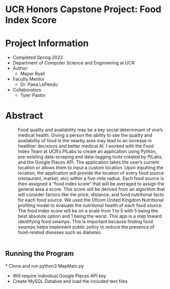 # UCR Honors Capstone Project: Food Index Score

# Project Information
* Completed Spring 2022
* Department of Computer Science and Enginnering at UCR
* Author:
  * Mayur Ryali
* Faculty Mentor
  * Dr. Paea LePendu
* Collaborators
  * Tyler Pastor      
  
<h1>Abstract</h1>

<d1>
    <dd> Food quality and availability may be a key social determinant of one’s medical health.
Giving a person the ability to see the quality and availability of food in the nearby area may lead
to an increase in healthier decisions and better medical AI. I worked with the Food Index Team
at UCR’s PiLabs to create an application using Python, pre-existing data-scraping and
data-tagging tools created by PiLabs, and the Google Places API. The application takes the
user’s current location or allows them to input a custom location. Upon inputting the location,
the application will provide the location of every food source (restaurant, market, etc) within a
five-mile radius. Each food source is then assigned a “food index score” that will be averaged to
assign the general area a score. This score will be derived from an algorithm that will consider
factors like the price, distance, and food nutritional facts for each food source. We used the
Ofcom United Kingdom Nutritional profiling model to evaluate the nutritional health of each
food source. The food index score will be on a scale from 1 to 5 with 5 being the best absolute
option and 1 being the worst. This app is a step toward identifying food swamps. This is
important because finding food swamps helps implement public policy to reduce the presence of
food-related diseases such as diabetes. </dd>    
</d1>

<br>

<h2>Running the Program</h2>

<d2>
* Clone and run python3 MapMain.py

  * Will require individual Google Places API key
  * Create MySQL Databse and load the included text files
</d2>
